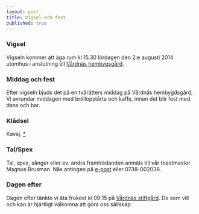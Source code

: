 ```yaml
---
layout: post
title: Vigsel och fest
published: true
---
```


### Vigsel
Vigseln kommer att äga rum kl 15.30 lördagen den 2:e augusti 2014 utomhus i anslutning till [Vårdnäs hembygsgård][plats].

### Middag och fest
Efter vigseln bjuds det på en tvårätters middag på Vårdnäs hembygdsgård, Vi avrundar middagen med bröllopstårta och kaffe, innan det blir fest med dans och bar.

### Klädsel
Kavaj. [\*][kavaj]

### Tal/Spex
Tal, spex, sånger eller ev. andra framträdanden anmäls till vår toastmaster Magnus Brusman. Nås antingen på [e-post](mailto:mankan111@gmail.com) eller 0738-002038.

### Dagen efter
Dagen efter tänkte vi äta frukost kl 09:15 på [Vårdnäs stiftgård][plats]. De som vill och kan är hjärtligt välkomna att göra oss sällskap.

[plats]: /bra-att-veta.html
[kavaj]: /kavaj.html
